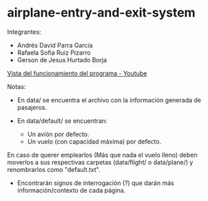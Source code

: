 # airplane-entry-and-exit-system

Integrantes:

  - Andrés David Parra García
  - Rafaela Sofia Ruiz Pizarro
  - Gerson de Jesus Hurtado Borja
  
[Vista del funcionamiento del programa - Youtube](https://youtu.be/qkUy7HWQRCQ)

Notas:
  - En data/ se encuentra el archivo con la información generada de pasajeros.
  - En data/default/ se encuentran: 
  
    * Un avión por defecto.
    * Un vuelo (con capacidad máxima) por defecto.
   
   En caso de querer emplearlos (Más que nada el vuelo lleno) deben moverlos a sus respectivas carpetas (data/flight/ o data/plane/) y renombrarlos como "default.txt".
   
 - Encontrarán signos de interrogación (?) que darán más información/contexto de cada página.
